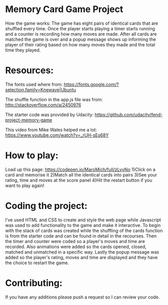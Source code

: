 # Memory Card Game Project

How the game works:
The game has eight pairs of identical cards that are shuffled every time. Once the player starts playing a timer starts running and a counter is recording how many moves are made. After all cards are matched the game is over and a popup message shows up informing the  player of their rating based on how many moves they made and the total time they played.

# Resources:

The fonts used where from: https://fonts.google.com/?selection.family=Knewave|Ubuntu

The shuffle function in the app.js file was from: http://stackoverflow.com/a/2450976

The starter code was provided by Udacity: https://github.com/udacity/fend-project-memory-game

This video from Mike Wales helped me a lot: https://www.youtube.com/watch?v=_rUH-sEs68Y

# How to play:

Load up this page: https://codepen.io/MaroMich/full/zLvvNo
1)Click on a card and memorise it
2)Match all the identical cards into pairs
3)See your rating, time and moves at the score panel
4)Hit the restart button if you want to play again!

# Coding the project:

I've used HTML and CSS to create and style the web page while Javascript was used to add functionality to the game and make it interactive.
To begin with the stack of cards was created while the shuffling of the cards function is from the starter code and can be found in detail in the recourses.
Then the timer and counter were coded so a player's moves and time are recorded.
Also animations were added so the cards opened, closed, matched and unmatched in a specific way.
Lastly the popup message was added so the player's rating, moves and time are displayed and they have the choice to restart the game.

# Contributing:

If you have any additions please push a request so I can review your code.
